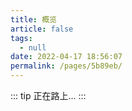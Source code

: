 ```yaml
---
title: 概览
article: false
tags: 
  - null
date: 2022-04-17 18:56:07
permalink: /pages/5b89eb/
---
```

::: tip
正在路上...
:::